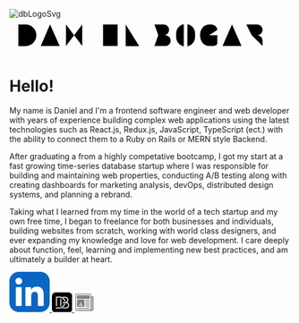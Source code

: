 ![dbLogoSvg](https://github.com/daniel-bogart/DanielReadME/assets/75914647/304c1907-bdbd-4267-81b0-6ec55c259dc5)<?xml version="1.0" encoding="UTF-8"?><svg id="Layer_1" xmlns="http://www.w3.org/2000/svg" viewBox="0 0 703.33 85.79"><defs></defs><path class="cls-1" d="m434.92,69.61c-10.86-2.13-19.05-11.7-19.05-23.18v-9.08c0-11.54,8.27-21.14,19.21-23.2"/><path class="cls-1" d="m444.08,14.18c4.69.91,8.88,3.22,12.12,6.47,4.28,4.27,6.92,10.17,6.92,16.7v9.08c0,11.54-8.26,21.15-19.2,23.21"/><path class="cls-1" d="m518.59,28.49c0-8.05-7.96-13.6-16.01-13.6h-4.24c-13.5,0-22.82,12.09-22.82,27h0c0,14.91,9.32,27,22.82,27h8.15c8.18,0,12.1-3.27,12.1-7.31v-19.6s-.04-.09-.09-.09h-20.16"/><polyline class="cls-1" points="78.16 68.9 101.31 14.9 101.31 14.9 125.41 68.9"/><polyline class="cls-1" points="578.88 68.9 555.26 14.9 555.26 14.9 531.63 68.9"/><polyline class="cls-1" points="181.63 14.9 181.63 68.9 141.13 14.9 141.13 68.9"/><line class="cls-1" x1="208.11" y1="15.01" x2="208.11" y2="69.01"/><polyline class="cls-1" points="290 15.01 290 69.01 323.75 69.01"/><line class="cls-1" x1="645.43" y1="14.9" x2="681" y2="14.9"/><line class="cls-1" x1="663.21" y1="68.9" x2="663.21" y2="14.9"/><polyline class="cls-1" points="269.88 14.9 233.59 14.9 233.59 68.9 269.88 68.9"/><line class="cls-1" x1="265.05" y1="41.9" x2="242.48" y2="41.9"/><path class="cls-1" d="m22.33,69.01h17.82c14.91,0,27-12.09,27-27h0c0-14.91-12.09-27-27-27h-17.82"/><line class="cls-1" x1="23.61" y1="24.1" x2="23.61" y2="58.92"/><path class="cls-1" d="m371.33,41.9h13.35c7.46,0,13.5-6.04,13.5-13.5h0c0-7.46-6.04-13.5-13.5-13.5h-23"/><path class="cls-1" d="m371.33,41.9h17.35c7.46,0,13.5,6.04,13.5,13.5h0c0,7.46-6.04,13.5-13.5,13.5h-27"/><line class="cls-1" x1="362.59" y1="23.86" x2="362.59" y2="59.9"/><path class="cls-1" d="m590.93,14.9h27c7.46,0,13.5,6.04,13.5,13.5h0c0,7.46-6.04,13.5-13.5,13.5h-13.5"/><path class="cls-1" d="m631.43,68.9v-13.5h0c0-7.46-6.04-13.5-13.5-13.5h-13.5"/><line class="cls-1" x1="592.23" y1="23.86" x2="592.23" y2="68.9"/></svg>

# Hello!

My name is Daniel and I'm a frontend software engineer and web developer with years of experience building complex web applications using the latest technologies such as React.js, Redux.js, JavaScript, TypeScript (ect.) with the ability to connect them to a Ruby on Rails or MERN style Backend.

After graduating a from a highly competative bootcamp, I got my start at a fast growing time-series database startup where I was responsible for building and maintaining web properties, conducting A/B testing along with creating dashboards for marketing analysis, devOps, distributed design systems, and planning a rebrand.

Taking what I learned from my time in the world of a tech startup and my own free time, I began to freelance for both businesses and individuals, building websites from scratch, working with world class designers, and ever expanding my knowledge and love for web development. I care deeply about function, feel, learning and implementing new best practices, and am ultimately a builder at heart.

<a href="https://www.linkedin.com/in/danielrbogart/">
    <img src="https://github.com/daniel-bogart/DanielReadME/blob/main/assets/linkedin.svg" alt="linkedin">
</a>

<a href="https://www.danielrbogart.com/">
    <img height="36px" width="36px" src="https://github.com/daniel-bogart/DanielReadME/blob/main/assets/512.png" alt="danielLogo">
</a>

<a href="https://www.danielrbogart.com/blog">
    <img height="36px" width="36px" src="https://github.com/daniel-bogart/DanielReadME/blob/main/assets/newspaper.svg" alt="danielBlog">
</a>




